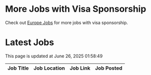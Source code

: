 # More Jobs with Visa Sponsorship

Check out [Europe Jobs](https://github.com/sureshparimi/europejobs#latest-jobs) for more jobs with visa sponsorship.

# Latest Jobs

This page is updated at June 26, 2025 01:58:49

| Job Title | Job Location | Job Link | Job Posted |
| --- | --- | --- | --- |
